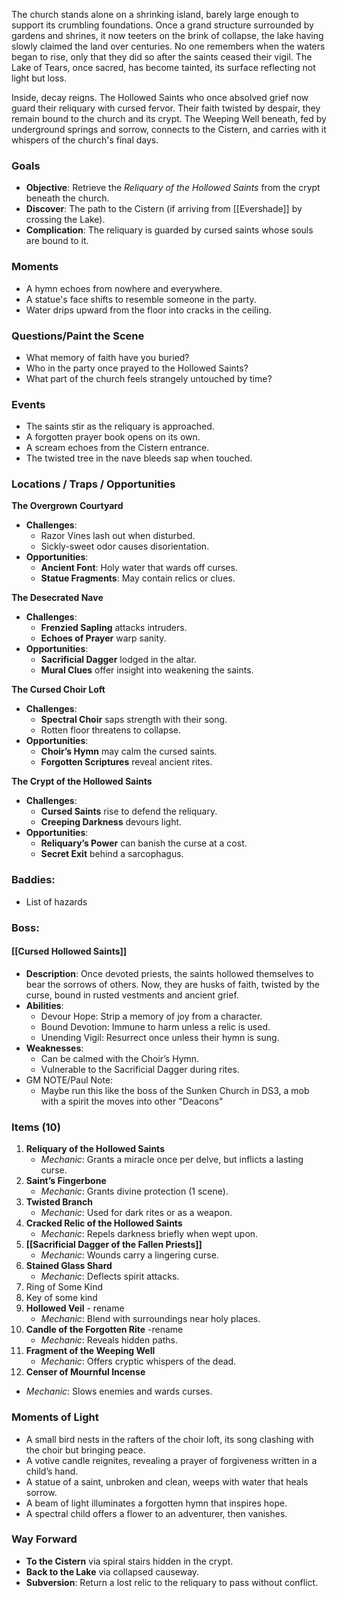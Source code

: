 
The church stands alone on a shrinking island, barely large enough to support its crumbling foundations. Once a grand structure surrounded by gardens and shrines, it now teeters on the brink of collapse, the lake having slowly claimed the land over centuries. No one remembers when the waters began to rise, only that they did so after the saints ceased their vigil. The Lake of Tears, once sacred, has become tainted, its surface reflecting not light but loss.

Inside, decay reigns. The Hollowed Saints who once absolved grief now guard their reliquary with cursed fervor. Their faith twisted by despair, they remain bound to the church and its crypt. The Weeping Well beneath, fed by underground springs and sorrow, connects to the Cistern, and carries with it whispers of the church's final days.

### Goals

- **Objective**: Retrieve the *Reliquary of the Hollowed Saints* from the crypt beneath the church.
- **Discover**: The path to the Cistern (if arriving from [[Evershade]] by crossing the Lake).
- **Complication**: The reliquary is guarded by cursed saints whose souls are bound to it.

### Moments

- A hymn echoes from nowhere and everywhere.
- A statue's face shifts to resemble someone in the party.
- Water drips upward from the floor into cracks in the ceiling.

###  Questions/Paint the Scene

- What memory of faith have you buried?
- Who in the party once prayed to the Hollowed Saints?
- What part of the church feels strangely untouched by time?

###  Events

- The saints stir as the reliquary is approached.
- A forgotten prayer book opens on its own.
- A scream echoes from the Cistern entrance.
- The twisted tree in the nave bleeds sap when touched.

### Locations / Traps / Opportunities

**The Overgrown Courtyard**

- **Challenges**:
  - Razor Vines lash out when disturbed.
  - Sickly-sweet odor causes disorientation.
- **Opportunities**:
  - **Ancient Font**: Holy water that wards off curses.
  - **Statue Fragments**: May contain relics or clues.

**The Desecrated Nave**

- **Challenges**:
  - **Frenzied Sapling** attacks intruders.
  - **Echoes of Prayer** warp sanity.
- **Opportunities**:
  - **Sacrificial Dagger** lodged in the altar.
  - **Mural Clues** offer insight into weakening the saints.

**The Cursed Choir Loft**

- **Challenges**:
  - **Spectral Choir** saps strength with their song.
  - Rotten floor threatens to collapse.
- **Opportunities**:
  - **Choir’s Hymn** may calm the cursed saints.
  - **Forgotten Scriptures** reveal ancient rites.

**The Crypt of the Hollowed Saints**

- **Challenges**:
  - **Cursed Saints** rise to defend the reliquary.
  - **Creeping Darkness** devours light.
- **Opportunities**:
  - **Reliquary’s Power** can banish the curse at a cost.
  - **Secret Exit** behind a sarcophagus.

### Baddies:
* List of hazards

### Boss: 
#### [[Cursed Hollowed Saints]]

- **Description**: Once devoted priests, the saints hollowed themselves to bear the sorrows of others. Now, they are husks of faith, twisted by the curse, bound in rusted vestments and ancient grief.
- **Abilities**:
  - Devour Hope: Strip a memory of joy from a character.
  - Bound Devotion: Immune to harm unless a relic is used.
  - Unending Vigil: Resurrect once unless their hymn is sung.
- **Weaknesses**:
  - Can be calmed with the Choir’s Hymn.
  - Vulnerable to the Sacrificial Dagger during rites.
- GM NOTE/Paul Note:
  - Maybe run this like the boss of the Sunken Church in DS3, a mob with a spirit the moves into other "Deacons" 

### Items (10)

1. **Reliquary of the Hollowed Saints**
   - *Mechanic*: Grants a miracle once per delve, but inflicts a lasting curse.
2. **Saint’s Fingerbone**
   - *Mechanic*: Grants divine protection (1 scene).
3. **Twisted Branch**
   - *Mechanic*: Used for dark rites or as a weapon.
4. **Cracked Relic of the Hollowed Saints**
   - *Mechanic*: Repels darkness briefly when wept upon.
1. **[[Sacrificial Dagger of the Fallen Priests]]**
   - *Mechanic*: Wounds carry a lingering curse.
6. **Stained Glass Shard**
   - *Mechanic*: Deflects spirit attacks.
1. Ring of Some Kind
2. Key of some kind
3. **Hollowed Veil** - rename
   - *Mechanic*: Blend with surroundings near holy places.
1. **Candle of the Forgotten Rite** -rename
   - *Mechanic*: Reveals hidden paths.
9. **Fragment of the Weeping Well**
   - *Mechanic*: Offers cryptic whispers of the dead.
1. **Censer of Mournful Incense**
- *Mechanic*: Slows enemies and wards curses.

### Moments of Light

- A small bird nests in the rafters of the choir loft, its song clashing with the choir but bringing peace.
- A votive candle reignites, revealing a prayer of forgiveness written in a child’s hand.
- A statue of a saint, unbroken and clean, weeps with water that heals sorrow.
- A beam of light illuminates a forgotten hymn that inspires hope.
- A spectral child offers a flower to an adventurer, then vanishes.

### Way Forward

- **To the Cistern** via spiral stairs hidden in the crypt.
- **Back to the Lake** via collapsed causeway.
- **Subversion**: Return a lost relic to the reliquary to pass without conflict.

